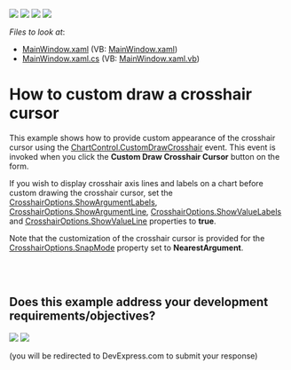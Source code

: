 <!-- default badges list -->
![](https://img.shields.io/endpoint?url=https://codecentral.devexpress.com/api/v1/VersionRange/128569577/14.2.5%2B)
[![](https://img.shields.io/badge/Open_in_DevExpress_Support_Center-FF7200?style=flat-square&logo=DevExpress&logoColor=white)](https://supportcenter.devexpress.com/ticket/details/E4385)
[![](https://img.shields.io/badge/📖_How_to_use_DevExpress_Examples-e9f6fc?style=flat-square)](https://docs.devexpress.com/GeneralInformation/403183)
[![](https://img.shields.io/badge/💬_Leave_Feedback-feecdd?style=flat-square)](#does-this-example-address-your-development-requirementsobjectives)
<!-- default badges end -->
<!-- default file list -->
*Files to look at*:

* [MainWindow.xaml](./CS/CrosshairCustomDraw/MainWindow.xaml) (VB: [MainWindow.xaml](./VB/CrosshairCustomDraw/MainWindow.xaml))
* [MainWindow.xaml.cs](./CS/CrosshairCustomDraw/MainWindow.xaml.cs) (VB: [MainWindow.xaml.vb](./VB/CrosshairCustomDraw/MainWindow.xaml.vb))
<!-- default file list end -->
# How to custom draw a crosshair cursor


<p>This example shows how to provide custom appearance of the crosshair cursor using the <a href="http://help.devexpress.com/#WPF/DevExpressXpfChartsChartControl_CustomDrawCrosshairtopic"><u>ChartControl.CustomDrawCrosshair</u></a> <strong> </strong>event. This event is invoked when you click the <strong>Custom Draw Crosshair Cursor</strong> button on the form. </p><p>If you wish to display crosshair axis  lines and labels on a chart before custom drawing the crosshair cursor, set the <a href="http://help.devexpress.com/#WPF/DevExpressXpfChartsCrosshairOptions_ShowArgumentLabelstopic"><u>CrosshairOptions.ShowArgumentLabels</u></a>, <a href="http://help.devexpress.com/#WPF/DevExpressXpfChartsCrosshairOptions_ShowArgumentLinetopic"><u>CrosshairOptions.ShowArgumentLine</u></a>, <a href="http://help.devexpress.com/#WPF/DevExpressXpfChartsCrosshairOptions_ShowValueLabelstopic"><u>CrosshairOptions.ShowValueLabels</u></a> and <a href="http://help.devexpress.com/#WPF/DevExpressXpfChartsCrosshairOptions_ShowValueLinetopic"><u>CrosshairOptions.ShowValueLine</u></a> properties to <strong>true</strong>. </p><p>Note that the customization of the crosshair cursor is provided for the <a href="http://help.devexpress.com/#WPF/DevExpressXpfChartsCrosshairOptions_SnapModetopic"><u>CrosshairOptions.SnapMode</u></a> property set to <strong>NearestArgument</strong>.</p><br />


<br/>


<!-- feedback -->
## Does this example address your development requirements/objectives?

[<img src="https://www.devexpress.com/support/examples/i/yes-button.svg"/>](https://www.devexpress.com/support/examples/survey.xml?utm_source=github&utm_campaign=wpf-charts-custom-draw-crosshair-cursor&~~~was_helpful=yes) [<img src="https://www.devexpress.com/support/examples/i/no-button.svg"/>](https://www.devexpress.com/support/examples/survey.xml?utm_source=github&utm_campaign=wpf-charts-custom-draw-crosshair-cursor&~~~was_helpful=no)

(you will be redirected to DevExpress.com to submit your response)
<!-- feedback end -->
